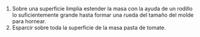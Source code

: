 1. Sobre una superficie limplia estender la masa con la ayuda de un rodillo lo suficientemente grande hasta formar una rueda del tamaño del molde para hornear.
2. Esparcir sobre toda la superficie de la masa pasta de tomate.